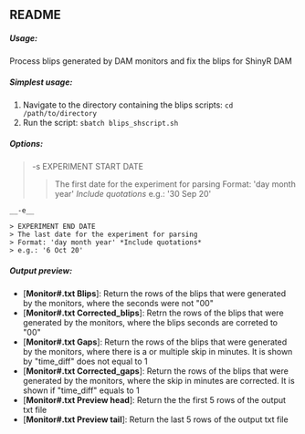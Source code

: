 README
------

##### Usage: 

Process blips generated by DAM monitors and fix the blips for ShinyR DAM

##### Simplest usage:

1. Navigate to the directory containing the blips scripts: `cd /path/to/directory`
2. Run the script: `sbatch blips_shscript.sh`
    
##### Options:

> -s	EXPERIMENT START DATE
>
>> The first date for the experiment for parsing
>> Format: 'day month year' *Include quotations*
>> e.g.: '30 Sep 20'

    __-e__
    
    > EXPERIMENT END DATE
    > The last date for the experiment for parsing
    > Format: 'day month year' *Include quotations*
    > e.g.: '6 Oct 20' 

##### Output preview:

- [**Monitor#.txt Blips**]: Return the rows of the blips that were generated by the monitors, where the seconds were not "00"
- [**Monitor#.txt Corrected_blips**]: Retrn the rows of the blips that were generated by the monitors, where the blips seconds are correted to "00"
- [**Monitor#.txt Gaps**]: Return the rows of the blips that were generated by the monitors, where there is a or multiple skip in minutes. It is shown by "time_diff" does not equal to 1
- [**Monitor#.txt Corrected_gaps**]: Return the rows of the blips that were generated by the monitors, where the skip in minutes are corrected. It is shown if "time_diff" equals to 1
- [**Monitor#.txt Preview head**]: Return the the first 5 rows of the output txt file
- [**Monitor#.txt Preview tail**]: Return the last 5 rows of the output txt file
